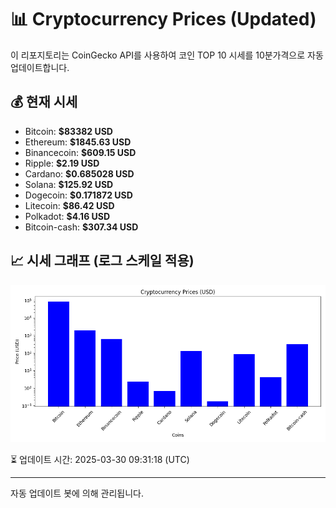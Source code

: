 
# 📊 Cryptocurrency Prices (Updated)

이 리포지토리는 CoinGecko API를 사용하여 코인 TOP 10 시세를 10분가격으로 자동 업데이트합니다.

## 💰 현재 시세
- Bitcoin: **$83382 USD**
- Ethereum: **$1845.63 USD**
- Binancecoin: **$609.15 USD**
- Ripple: **$2.19 USD**
- Cardano: **$0.685028 USD**
- Solana: **$125.92 USD**
- Dogecoin: **$0.171872 USD**
- Litecoin: **$86.42 USD**
- Polkadot: **$4.16 USD**
- Bitcoin-cash: **$307.34 USD**

## 📈 시세 그래프 (로그 스케일 적용)
![Crypto Prices](crypto_prices.png)

⏳ 업데이트 시간: 2025-03-30 09:31:18 (UTC)

---
자동 업데이트 봇에 의해 관리됩니다.
